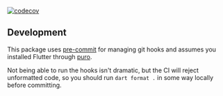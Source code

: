 [![codecov](https://codecov.io/gh/benthillerkus/m3_expressive_shapes/graph/badge.svg?token=BI0aUtvgn3)](https://codecov.io/gh/benthillerkus/m3_expressive_shapes)

## Development

This package uses [pre-commit](https://pre-commit.com/) for managing git hooks and assumes you installed Flutter through [puro](http://puro.dev).

Not being able to run the hooks isn't dramatic, but the CI will reject unformatted code, so you should run `dart format .` in some way locally before committing.
